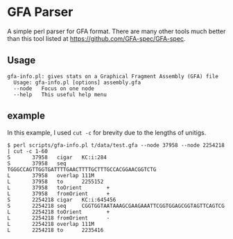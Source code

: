 # GFA Parser

A simple perl parser for GFA format.
There are many other tools much better than this tool listed at <https://github.com/GFA-spec/GFA-spec>.

## Usage

```text
gfa-info.pl: gives stats on a Graphical Fragment Assembly (GFA) file
  Usage: gfa-info.pl [options] assembly.gfa
  --node   Focus on one node
  --help   This useful help menu
```

## example

In this example, I used `cut -c` for brevity
due to the lengths of unitigs.

```text
$ perl scripts/gfa-info.pl t/data/test.gfa --node 37958 --node 2254218 | cut -c 1-60
S       37958   cigar   KC:i:284
S       37958   seq     TGGGCCAGTTGGTGATTTTGAACTTTTGCTTTGCCACGGAACGGTCTG
L       37958   overlap 111M
L       37958   to      2255152
L       37958   toOrient        +
L       37958   fromOrient      +
S       2254218 cigar   KC:i:645456
S       2254218 seq     CGGTGGTAATAAAGCGAAGAAATTCGGTGGAGCGGTAGTTCAGTCG
L       2254218 toOrient        +
L       2254218 fromOrient      -
L       2254218 overlap 111M
L       2254218 to      2235416

```
